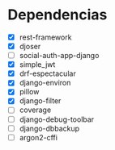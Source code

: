 # Dependencias

- [X] rest-framework
- [x] djoser
- [ ] social-auth-app-django
- [x] simple_jwt
- [x] drf-espectacular
- [x] django-environ
- [x] pillow
- [x] django-filter
- [ ] coverage
- [ ] django-debug-toolbar
- [ ] django-dbbackup
- [ ] argon2-cffi
